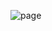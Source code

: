![page](https://github.com/home-gihub/home-gihub/assets/124263428/cfe4b3e7-8cc9-47fc-ae6a-1262cb9727a1)
